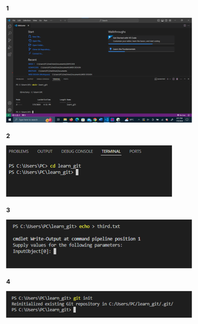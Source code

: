 ### 1
![1](https://github.com/basit0298/learn_git/blob/main/1.png?raw=true)

### 2
![2](https://github.com/basit0298/learn_git/blob/main/2.PNG?raw=true)

### 3
![3](https://github.com/basit0298/learn_git/blob/main/3.PNG?raw=true)

### 4
![4](https://github.com/basit0298/learn_git/blob/main/4.PNG?raw=true)
